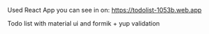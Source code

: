 Used React App
you can see in on:
https://todolist-1053b.web.app

Todo list with material ui and formik + yup validation

